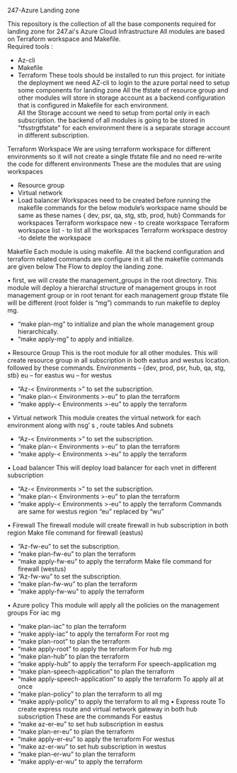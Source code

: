 247-Azure Landing zone

This repository is the collection of all the base components required for landing zone for 247.ai's Azure Cloud Infrastructure
All modules are based on Terraform workspace and Makefile.  
Required tools :
-	Az-cli
-	Makefile
-	Terraform
These tools should be installed to run this project.
for initiate the deployment we need AZ-cli to login to the azure portal need to setup some components for landing zone 
All the tfstate of resource group and other modules will store in  storage account as a backend configuration that is configured in Makefile for each environment.  
All the Storage account we need to setup from portal only in each subscription. 
the backend of all modules is going to be stored in "tfsstrg<environment>tfstate" for each environment there is a separate storage account in different subscription.  

Terraform Workspace 
We are using terraform workspace for different environments so it will not create a single tfstate file and no need re-write the code for different environments 
These are the modules that are using workspaces
-	Resource group
-	Virtual network
-	Load balancer 
Workspaces need to be created before running the makefile commands for the below module’s workspace name should be same as these names
{ dev, psr, qa, stg, stb, prod, hub}
Commands for workspaces 
Terraform workspace new <workspace _name>   - to create workspace
Terraform workspace list  - to list all the workspaces
Terraform workspace destroy <workspace _name>   -to delete the workspace

Makefile
Each module is using makefile. All the backend configuration and terraform related commands are configure in it all the makefile commands are given below
The Flow to deploy the landing zone.

•	first, we will create the management_groups in the root directory. 
This module will deploy a hierarchal structure of management groups in root management group or in root tenant for each management group tfstate file will be different (root folder is “mg”)
commands to run makefile to deploy mg. 
-	“make plan-mg”  to initialize and plan the whole management group hierarchically.
-	“make apply-mg”  to apply and initialize.

•	Resource Group 
This is the root module for all other modules. This will create resource group in all subscription in both eastus and westus location. followed by these commands. 
Environments – {dev, prod, psr, hub, qa, stg, stb}
eu – for eastus
wu – for westus
-	“Az-< Environments >” to set the subscription. 
-	“make plan-< Environments >-eu”  to plan the terraform 
-	“make apply-< Environments >-eu” to apply the terraform 

•	Virtual network
This module creates the virtual network for each environment along with nsg’ s , route tables
And subnets 
- “Az-< Environments >” to set the subscription. 
-	“make plan-< Environments >-eu”  to plan the terraform 
-	“make apply-< Environments >-eu” to apply the terraform 

•	Load balancer
This will deploy load balancer for each vnet in different subscription 
-	“Az-< Environments >” to set the subscription. 
-	“make plan-< Environments >-eu”  to plan the terraform 
-	“make apply-< Environments >-eu” to apply the terraform 
Commands are same for westus region  “eu” replaced by “wu”

•	 Firewall
The firewall module will create firewall in hub subscription in both region
Make file command for firewall (eastus)
-	“Az-fw-eu” to set the subscription. 
-	“make plan-fw-eu”  to plan the terraform 
-	“make apply-fw-eu” to apply the terraform 
Make file command for firewall (westus)
-	“Az-fw-wu” to set the subscription. 
-	“make plan-fw-wu”  to plan the terraform 
-	“make apply-fw-wu” to apply the terraform 

•	Azure policy
This module will apply all the policies on the management groups
For iac mg 
-	“make plan-iac”  to plan the terraform 
-	“make apply-iac” to apply the terraform 
For root mg
-	“make plan-root”  to plan the terraform 
-	“make apply-root” to apply the terraform 
For hub mg
-	“make plan-hub”  to plan the terraform 
-	“make apply-hub” to apply the terraform 
For speech-application mg
-	“make plan-speech-application”  to plan the terraform 
-	“make apply-speech-application” to apply the terraform 
To apply all at once 
-	“make plan-policy”  to plan the terraform to all mg
-	“make apply-policy” to apply the terraform to all mg
•	Express route
To create express route and virtual network gateway in both hub subscription 
These are the commands
For eastus
-	“make az-er-eu” to set hub subscription in eastus
-	“make plan-er-eu”  to plan the terraform 
-	“make apply-er-eu” to apply the terraform 
For westus
-	“make az-er-wu” to set hub subscription in westus
-	“make plan-er-wu”  to plan the terraform 
-	“make apply-er-wu” to apply the terraform 
